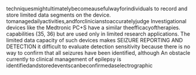 techniquesmightultimatelybecomeausefulwayforindividuals to record and store limited data segments on the device.
tomanagedailyactivities,andforclinicianstoaccuratelyjudge Investigational devices like the Medtronic PC+S have a similar
theefficacyoftherapies. capabilities (35, 36) but are used only in limited research
applications. The limited data capacity of such devices makes
SEIZURE REPORTING AND DETECTION it difficult to evaluate detection sensitivity because there is no
way to confirm that all seizures have been identified, although
An obstacle currently to clinical management of epilepsy is identifiedandstoredeventscanbeconfirmedaselectrographic